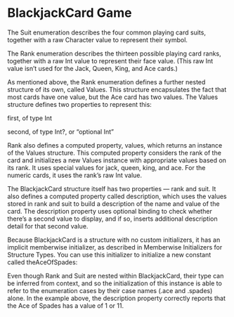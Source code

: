 # BlackjackCard  Game

The Suit enumeration describes the four common playing card suits, together with a raw Character value to represent their symbol.

The Rank enumeration describes the thirteen possible playing card ranks, together with a raw Int value to represent their face value. (This raw Int value isn’t used for the Jack, Queen, King, and Ace cards.)

As mentioned above, the Rank enumeration defines a further nested structure of its own, called Values. This structure encapsulates the fact that most cards have one value, but the Ace card has two values. The Values structure defines two properties to represent this:

first, of type Int

second, of type Int?, or “optional Int”

Rank also defines a computed property, values, which returns an instance of the Values structure. This computed property considers the rank of the card and initializes a new Values instance with appropriate values based on its rank. It uses special values for jack, queen, king, and ace. For the numeric cards, it uses the rank’s raw Int value.

The BlackjackCard structure itself has two properties — rank and suit. It also defines a computed property called description, which uses the values stored in rank and suit to build a description of the name and value of the card. The description property uses optional binding to check whether there’s a second value to display, and if so, inserts additional description detail for that second value.

Because BlackjackCard is a structure with no custom initializers, it has an implicit memberwise initializer, as described in Memberwise Initializers for Structure Types. You can use this initializer to initialize a new constant called theAceOfSpades:

Even though Rank and Suit are nested within BlackjackCard, their type can be inferred from context, and so the initialization of this instance is able to refer to the enumeration cases by their case names (.ace and .spades) alone. In the example above, the description property correctly reports that the Ace of Spades has a value of 1 or 11.

